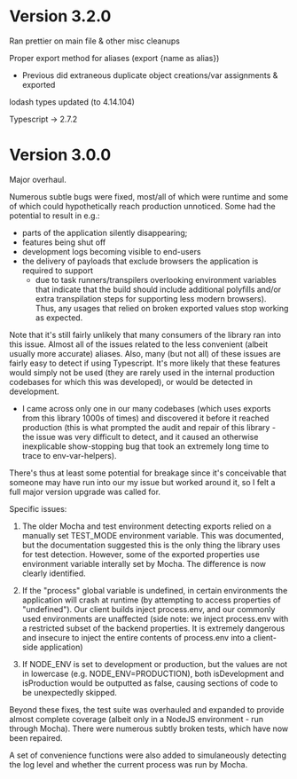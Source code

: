 Version 3.2.0
=============
Ran prettier on main file & other misc cleanups

Proper export method for aliases (export {name as alias})
-   Previous did extraneous duplicate object creations/var assignments & exported

lodash types updated (to 4.14.104)

Typescript -> 2.7.2



Version 3.0.0
=============

Major overhaul.

Numerous subtle bugs were fixed, most/all of which were runtime and some of which could hypothetically reach production unnoticed. Some had the potential to result in e.g.:
-   parts of the application silently disappearing;
-   features being shut off
-   development logs becoming visible to end-users
-   the delivery of payloads that exclude browsers the application is required to support
    -   due to task runners/transpilers overlooking environment variables that indicate that the build should include additional polyfills and/or extra transpilation steps for supporting less modern browsers).
Thus, any usages that relied on broken exported values stop working as expected.

Note that it's still fairly unlikely that many consumers of the library ran into this issue. Almost all of the issues related to the less convenient (albeit usually more accurate) aliases. Also, many (but not all) of these issues are fairly easy to detect if using Typescript. It's more likely that these features would simply not be used (they are rarely used in the internal production codebases for which this was developed), or would be detected in development.
-   I came across only one in our many codebases (which uses exports from this library 1000s of times) and discovered it before it reached production (this is what prompted the audit and repair of this library - the issue was very difficult to detect, and it caused an otherwise inexplicable show-stopping bug that took an extremely long time to trace to env-var-helpers).

There's thus at least some potential for breakage since it's conceivable that someone may have run into our my issue but worked around it, so I felt a full major version upgrade was called for.

Specific issues:
1) The older Mocha and test environment detecting exports relied on a manually set TEST_MODE environment variable. This was documented, but the documentation suggested this is the only thing the library uses for test detection. However, some of the exported properties use environment variable interally set by Mocha. The difference is now clearly identified.

2) If the "process" global variable is undefined, in certain environments the application will crash at runtime (by attempting to access properties of "undefined"). Our client builds inject process.env, and our commonly used environments are unaffected (side note: we inject process.env with a restricted subset of the backend properties. It is extremely dangerous and insecure to inject the entire contents of process.env into a client-side application)

3) If NODE_ENV is set to development or production, but the values are not in lowercase (e.g. NODE_ENV=PRODUCTION), both isDevelopment and isProduction would be outputted as false, causing sections of code to be unexpectedly skipped.

Beyond these fixes, the test suite was overhauled and expanded to provide almost complete coverage (albeit only in a NodeJS environment - run through Mocha). There were numerous subtly broken tests, which have now been repaired.

A set of convenience functions were also added to simulaneously detecting the log level and whether the current process was run by Mocha.
